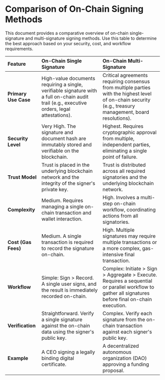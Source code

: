 # Comparison of On-Chain Signing Methods

This document provides a comparative overview of on-chain single-signature and multi-signature signing methods. Use this table to determine the best approach based on your security, cost, and workflow requirements.

| Feature | On-Chain Single Signature | On-Chain Multi-Signature |
| :--- | :--- | :--- |
| **Primary Use Case** | High-value documents requiring a single, verifiable signature with a full on-chain audit trail (e.g., executive orders, legal attestations). | Critical agreements requiring consensus from multiple parties with the highest level of on-chain security (e.g., treasury management, board resolutions). |
| **Security Level** | Very High. The signature and document hash are immutably stored and verifiable on the blockchain. | Highest. Requires cryptographic approval from multiple, independent parties, eliminating a single point of failure. |
| **Trust Model** | Trust is placed in the underlying blockchain network and the integrity of the signer's private key. | Trust is distributed across all required signatories and the underlying blockchain network. |
| **Complexity** | Medium. Requires managing a single on-chain transaction and wallet interaction. | High. Involves a multi-step on-chain workflow, coordinating actions from all signatories. |
| **Cost (Gas Fees)** | Medium. A single transaction is required to record the signature on-chain. | High. Multiple signatures may require multiple transactions or a more complex, gas-intensive final transaction. |
| **Workflow** | Simple: Sign > Record. A single user signs, and the result is immediately recorded on-chain. | Complex: Initiate > Sign > Aggregate > Execute. Requires a sequential or parallel workflow to gather all signatures before final on-chain execution. |
| **Verification** | Straightforward. Verify a single signature against the on-chain data using the signer's public key. | Complex. Verify each signature from the on-chain transaction against each signer's public key. |
| **Example** | A CEO signing a legally binding digital certificate. | A decentralized autonomous organization (DAO) approving a funding proposal. |
